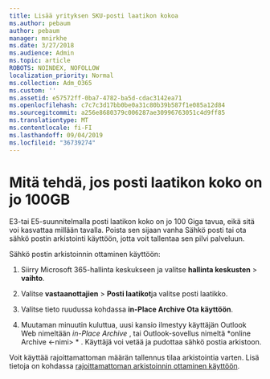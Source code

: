 ```yaml
---
title: Lisää yrityksen SKU-posti laatikon kokoa
ms.author: pebaum
author: pebaum
manager: mnirkhe
ms.date: 3/27/2018
ms.audience: Admin
ms.topic: article
ROBOTS: NOINDEX, NOFOLLOW
localization_priority: Normal
ms.collection: Adm_O365
ms.custom: ''
ms.assetid: e57572ff-0ba7-4782-ba5d-cdac3142ea71
ms.openlocfilehash: c7c7c3d17bb0be0a31c80b39b587f1e085a12d84
ms.sourcegitcommit: a256e8680379c006287ae30996763051c4d9ff85
ms.translationtype: MT
ms.contentlocale: fi-FI
ms.lasthandoff: 09/04/2019
ms.locfileid: "36739274"
---
```

# <a name="what-to-do-if-your-mailbox-size-is-already-100gb"></a>Mitä tehdä, jos posti laatikon koko on jo 100GB

E3-tai E5-suunnitelmalla posti laatikon koko on jo 100 Giga tavua, eikä sitä voi kasvattaa millään tavalla. Poista sen sijaan vanha Sähkö posti tai ota sähkö postin arkistointi käyttöön, jotta voit tallentaa sen pilvi palveluun. 
  
Sähkö postin arkistoinnin ottaminen käyttöön:
  
1. Siirry Microsoft 365-hallinta keskukseen ja valitse **hallinta keskusten** \> **vaihto**. 
    
2. Valitse **vastaanottajien** \> **Posti laatikot**ja valitse posti laatikko. 
    
3. Valitse tieto ruudussa kohdassa **in-Place Archive** **Ota käyttöön**. 
    
4. Muutaman minuutin kuluttua, uusi kansio ilmestyy käyttäjän Outlook Web nimeltään *in-Place Archive* , tai Outlook-sovellus nimeltä *online Archive \<-nimi\> * . Käyttäjä voi vetää ja pudottaa sähkö postia arkistoon. 
    
Voit käyttää rajoittamattoman määrän tallennus tilaa arkistointia varten. Lisä tietoja on kohdassa [rajoittamattoman arkistoinnin ottaminen käyttöön](https://docs.microsoft.com/office365/securitycompliance/enable-unlimited-archiving).
  

